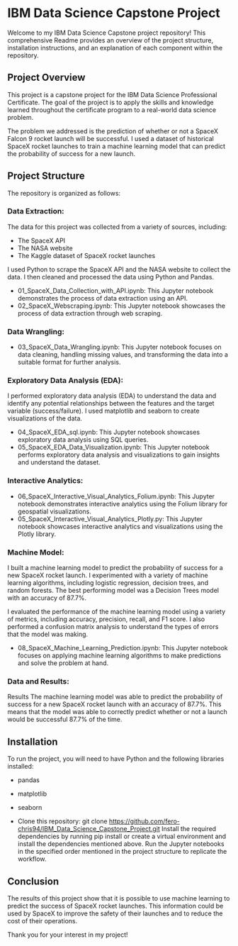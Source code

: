 # IBM Data Science Capstone Project

Welcome to my IBM Data Science Capstone project repository! This comprehensive Readme provides an overview of the project structure, installation instructions, and an explanation of each component within the repository.

## Project Overview
This project is a capstone project for the IBM Data Science Professional Certificate. The goal of the project is to apply the skills and knowledge learned throughout the certificate program to a real-world data science problem.

The problem we addressed is the prediction of whether or not a SpaceX Falcon 9 rocket launch will be successful. I used a dataset of historical SpaceX rocket launches to train a machine learning model that can predict the probability of success for a new launch.

## Project Structure
The repository is organized as follows:

### Data Extraction:
The data for this project was collected from a variety of sources, including:

- The SpaceX API
- The NASA website
- The Kaggle dataset of SpaceX rocket launches

I used Python to scrape the SpaceX API and the NASA website to collect the data. I then cleaned and processed the data using Python and Pandas.

- 01_SpaceX_Data_Collection_with_API.ipynb: This Jupyter notebook demonstrates the process of data extraction using an API.
- 02_SpaceX_Webscraping.ipynb: This Jupyter notebook showcases the process of data extraction through web scraping.

### Data Wrangling:

- 03_SpaceX_Data_Wrangling.ipynb: This Jupyter notebook focuses on data cleaning, handling missing values, and transforming the data into a suitable format for further analysis.

### Exploratory Data Analysis (EDA):
I performed exploratory data analysis (EDA) to understand the data and identify any potential relationships between the features and the target variable (success/failure). I used matplotlib and seaborn to create visualizations of the data.

- 04_SpaceX_EDA_sql.ipynb: This Jupyter notebook showcases exploratory data analysis using SQL queries.
- 05_SpaceX_EDA_Data_Visualization.ipynb: This Jupyter notebook performs exploratory data analysis and visualizations to gain insights and understand the dataset.

### Interactive Analytics:

- 06_SpaceX_Interactive_Visual_Analytics_Folium.ipynb: This Jupyter notebook demonstrates interactive analytics using the Folium library for geospatial visualizations.
- 05_SpaceX_Interactive_Visual_Analytics_Plotly.py: This Jupyter notebook showcases interactive analytics and visualizations using the Plotly library.

### Machine Model:
I built a machine learning model to predict the probability of success for a new SpaceX rocket launch. I experimented with a variety of machine learning algorithms, including logistic regression, decision trees, and random forests. The best performing model was a Decision Trees model with an accuracy of 87.7%.

I evaluated the performance of the machine learning model using a variety of metrics, including accuracy, precision, recall, and F1 score. I also performed a confusion matrix analysis to understand the types of errors that the model was making.

- 08_SpaceX_Machine_Learning_Prediction.ipynb: This Jupyter notebook focuses on applying machine learning algorithms to make predictions and solve the problem at hand.

### Data and Results:


Results
The machine learning model was able to predict the probability of success for a new SpaceX rocket launch with an accuracy of 87.7%. This means that the model was able to correctly predict whether or not a launch would be successful 87.7% of the time.

## Installation
To run the project, you will need to have Python and the following libraries installed:

- pandas
- matplotlib
- seaborn

- Clone this repository: git clone https://github.com/fero-chris94/IBM_Data_Science_Capstone_Project.git
Install the required dependencies by running pip install  or create a virtual environment and install the dependencies mentioned above.
Run the Jupyter notebooks in the specified order mentioned in the project structure to replicate the workflow.

## Conclusion
The results of this project show that it is possible to use machine learning to predict the success of SpaceX rocket launches. This information could be used by SpaceX to improve the safety of their launches and to reduce the cost of their operations.

Thank you for your interest in my project!

